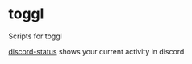 # toggl

Scripts for toggl

[discord-status](discord-status) shows your current activity in discord
